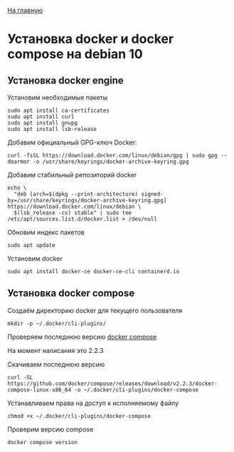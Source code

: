 [На главную](README.md)

# Установка docker и docker compose на debian 10

## Установка docker engine

Установим необходимые пакеты
```
sudo apt install ca-certificates
sudo apt install curl
sudo apt install gnupg
sudo apt install lsb-release
```

Добавим официальный GPG-ключ Docker:
```
curl -fsSL https://download.docker.com/linux/debian/gpg | sudo gpg --dearmor -o /usr/share/keyrings/docker-archive-keyring.gpg
```

Добавим стабильный репозиторий docker
```
echo \
  "deb [arch=$(dpkg --print-architecture) signed-by=/usr/share/keyrings/docker-archive-keyring.gpg] https://download.docker.com/linux/debian \
  $(lsb_release -cs) stable" | sudo tee /etc/apt/sources.list.d/docker.list > /dev/null
```

Обновим индекс пакетов
```
sudo apt update
```

Установим docker
```
sudo apt install docker-ce docker-ce-cli containerd.io
```

## Установка docker compose
Создаём директорию docker для текущего пользователя
```
mkdir -p ~/.docker/cli-plugins/
```

Проверяем последнюю версию [docker compose](https://github.com/docker/compose/releases)

На момент написания это 2.2.3

Скачиваем последнюю версию
```
curl -SL https://github.com/docker/compose/releases/download/v2.2.3/docker-compose-linux-x86_64 -o ~/.docker/cli-plugins/docker-compose
```

Устанавливаем права на доступ к исполняемому файлу
```
chmod +x ~/.docker/cli-plugins/docker-compose
```

Проверим версию compose
```
docker compose version
```